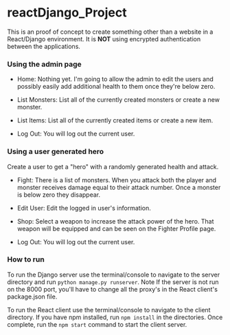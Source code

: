 # reactDjango_Project

This is an proof of concept to create something other than a website in a React/Django environment. It is <strong>NOT</strong> using encrypted authentication between the applications.

### Using the admin page
- Home: Nothing yet. I'm going to allow the admin to edit the users and possibly easily add additional health to them once they're below zero.

- List Monsters: List all of the currently created monsters or create a new monster.

- List Items:  List all of the currently created items or create a new item.

- Log Out: You will log out the current user.

### Using a user generated hero
Create a user to get a "hero" with a randomly generated health and attack.

- Fight: There is a list of monsters. When you attack both the player and monster receives damage equal to their attack number. Once a monster is below zero they disappear.

- Edit User: Edit the logged in user's information.

- Shop: Select a weapon to increase the attack power of the hero. That weapon will be equipped and can be seen on the Fighter Profile page.

- Log Out: You will log out the current user.

### How to run
To run the Django server use the terminal/console to navigate to the server directory and run ```python manage.py runserver```.
Note If the server is not run on the 8000 port, you'll have to change all the proxy's in the React client's package.json file.

To run the React client use the terminal/console to navigate to the client directory. If you have npm installed, run ```npm install``` in the directories. Once complete, run the ```npm start``` command to start the client server.